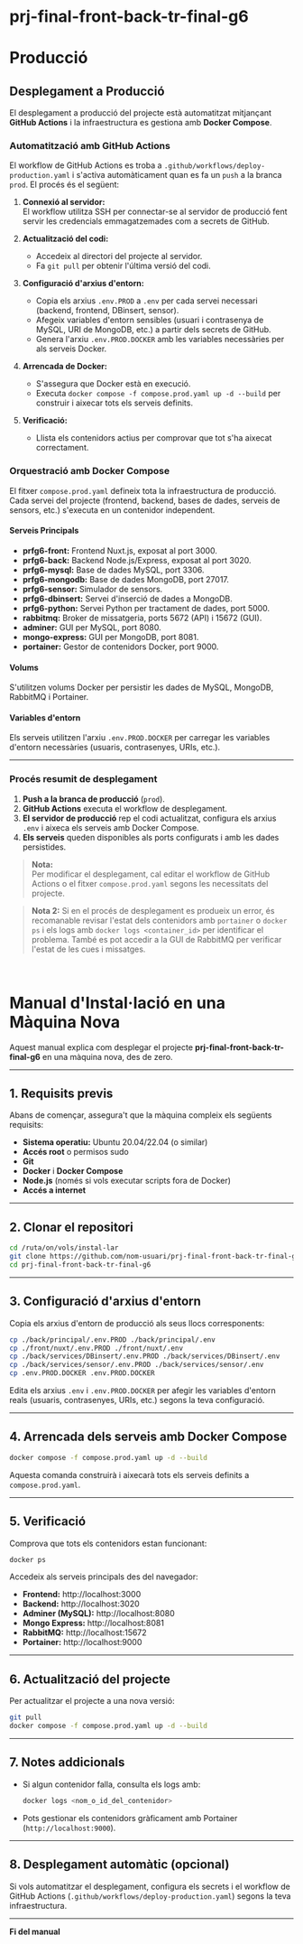 # prj-final-front-back-tr-final-g6

# Producció

## Desplegament a Producció

El desplegament a producció del projecte està automatitzat mitjançant **GitHub Actions** i la infraestructura es gestiona amb **Docker Compose**.

### Automatització amb GitHub Actions

El workflow de GitHub Actions es troba a `.github/workflows/deploy-production.yaml` i s'activa automàticament quan es fa un `push` a la branca `prod`. El procés és el següent:

1. **Connexió al servidor:**  
   El workflow utilitza SSH per connectar-se al servidor de producció fent servir les credencials emmagatzemades com a secrets de GitHub.

2. **Actualització del codi:**  
   - Accedeix al directori del projecte al servidor.
   - Fa `git pull` per obtenir l'última versió del codi.

3. **Configuració d'arxius d'entorn:**  
   - Copia els arxius `.env.PROD` a `.env` per cada servei necessari (backend, frontend, DBinsert, sensor).
   - Afegeix variables d'entorn sensibles (usuari i contrasenya de MySQL, URI de MongoDB, etc.) a partir dels secrets de GitHub.
   - Genera l'arxiu `.env.PROD.DOCKER` amb les variables necessàries per als serveis Docker.

4. **Arrencada de Docker:**  
   - S'assegura que Docker està en execució.
   - Executa `docker compose -f compose.prod.yaml up -d --build` per construir i aixecar tots els serveis definits.

5. **Verificació:**  
   - Llista els contenidors actius per comprovar que tot s'ha aixecat correctament.

### Orquestració amb Docker Compose

El fitxer `compose.prod.yaml` defineix tota la infraestructura de producció. Cada servei del projecte (frontend, backend, bases de dades, serveis de sensors, etc.) s'executa en un contenidor independent.

#### Serveis Principals

- **prfg6-front:** Frontend Nuxt.js, exposat al port 3000.
- **prfg6-back:** Backend Node.js/Express, exposat al port 3020.
- **prfg6-mysql:** Base de dades MySQL, port 3306.
- **prfg6-mongodb:** Base de dades MongoDB, port 27017.
- **prfg6-sensor:** Simulador de sensors.
- **prfg6-dbinsert:** Servei d'inserció de dades a MongoDB.
- **prfg6-python:** Servei Python per tractament de dades, port 5000.
- **rabbitmq:** Broker de missatgeria, ports 5672 (API) i 15672 (GUI).
- **adminer:** GUI per MySQL, port 8080.
- **mongo-express:** GUI per MongoDB, port 8081.
- **portainer:** Gestor de contenidors Docker, port 9000.

#### Volums

S'utilitzen volums Docker per persistir les dades de MySQL, MongoDB, RabbitMQ i Portainer.

#### Variables d'entorn

Els serveis utilitzen l'arxiu `.env.PROD.DOCKER` per carregar les variables d'entorn necessàries (usuaris, contrasenyes, URIs, etc.).

---

### Procés resumit de desplegament

1. **Push a la branca de producció** (`prod`).
2. **GitHub Actions** executa el workflow de desplegament.
3. **El servidor de producció** rep el codi actualitzat, configura els arxius `.env` i aixeca els serveis amb Docker Compose.
4. **Els serveis** queden disponibles als ports configurats i amb les dades persistides.

> **Nota:**  
> Per modificar el desplegament, cal editar el workflow de GitHub Actions o el fitxer `compose.prod.yaml` segons les necessitats del projecte.

> **Nota 2:**
> Si en el procés de desplegament es produeix un error, és recomanable revisar l'estat dels contenidors amb `portainer` o `docker ps` i els logs amb `docker logs <container_id>` per identificar el problema. També es pot accedir a la GUI de RabbitMQ per verificar l'estat de les cues i missatges.

<br>

# Manual d'Instal·lació en una Màquina Nova

Aquest manual explica com desplegar el projecte **prj-final-front-back-tr-final-g6** en una màquina nova, des de zero.

---

## 1. Requisits previs

Abans de començar, assegura't que la màquina compleix els següents requisits:

- **Sistema operatiu:** Ubuntu 20.04/22.04 (o similar)
- **Accés root** o permisos sudo
- **Git**
- **Docker** i **Docker Compose**
- **Node.js** (només si vols executar scripts fora de Docker)
- **Accés a internet**

---

## 2. Clonar el repositori

```bash
cd /ruta/on/vols/instal-lar
git clone https://github.com/nom-usuari/prj-final-front-back-tr-final-g6.git
cd prj-final-front-back-tr-final-g6
```

---

## 3. Configuració d'arxius d'entorn

Copia els arxius d'entorn de producció als seus llocs corresponents:

```bash
cp ./back/principal/.env.PROD ./back/principal/.env
cp ./front/nuxt/.env.PROD ./front/nuxt/.env
cp ./back/services/DBinsert/.env.PROD ./back/services/DBinsert/.env
cp ./back/services/sensor/.env.PROD ./back/services/sensor/.env
cp .env.PROD.DOCKER .env.PROD.DOCKER
```

Edita els arxius `.env` i `.env.PROD.DOCKER` per afegir les variables d'entorn reals (usuaris, contrasenyes, URIs, etc.) segons la teva configuració.

---

## 4. Arrencada dels serveis amb Docker Compose

```bash
docker compose -f compose.prod.yaml up -d --build
```

Aquesta comanda construirà i aixecarà tots els serveis definits a `compose.prod.yaml`.

---

## 5. Verificació

Comprova que tots els contenidors estan funcionant:

```bash
docker ps
```

Accedeix als serveis principals des del navegador:

- **Frontend:** http://localhost:3000
- **Backend:** http://localhost:3020
- **Adminer (MySQL):** http://localhost:8080
- **Mongo Express:** http://localhost:8081
- **RabbitMQ:** http://localhost:15672
- **Portainer:** http://localhost:9000

---

## 6. Actualització del projecte

Per actualitzar el projecte a una nova versió:

```bash
git pull
docker compose -f compose.prod.yaml up -d --build
```

---

## 7. Notes addicionals

- Si algun contenidor falla, consulta els logs amb:
  ```bash
  docker logs <nom_o_id_del_contenidor>
  ```
- Pots gestionar els contenidors gràficament amb Portainer (`http://localhost:9000`).

---

## 8. Desplegament automàtic (opcional)

Si vols automatitzar el desplegament, configura els secrets i el workflow de GitHub Actions (`.github/workflows/deploy-production.yaml`) segons la teva infraestructura.

---

**Fi del manual**
